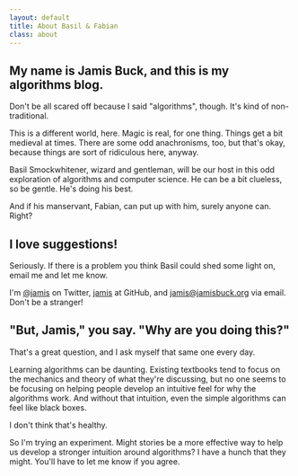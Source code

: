 ```yaml
---
layout: default
title: About Basil & Fabian
class: about
---
```


My name is Jamis Buck, and this is my algorithms blog.
----

Don't be all scared off because I said "algorithms", though. It's
kind of non-traditional.

This is a different world, here. Magic is real, for one thing. Things
get a bit medieval at times. There are some odd anachronisms, too, but
that's okay, because things are sort of ridiculous here, anyway.

Basil Smockwhitener, wizard and gentleman, will be our host in this odd
exploration of algorithms and computer science. He can be a bit clueless,
so be gentle. He's doing his best.

And if his manservant, Fabian, can put up with him, surely anyone can.
Right?


I love suggestions!
-------------------

Seriously. If there is a problem you think Basil could shed some light on,
email me and let me know.

I'm [@jamis](http://twitter.com/jamis) on Twitter, [jamis](http://github.com/jamis)
at GitHub, and [jamis@jamisbuck.org](mailto:jamis@jamisbuck.org) via email.
Don't be a stranger!


"But, Jamis," you say. "Why are you doing this?"
-------------------

That's a great question, and I ask myself that same one every day.

Learning algorithms can be daunting. Existing textbooks tend to focus on the mechanics and theory of what they're discussing, but no one seems to be focusing on helping people develop an intuitive feel for why the algorithms work. And without that intuition, even the simple algorithms can feel like black boxes.

I don't think that's healthy.

So I'm trying an experiment. Might stories be a more effective way to help us develop a stronger intuition around algorithms? I have a hunch that they might. You'll have to let me know if you agree.
